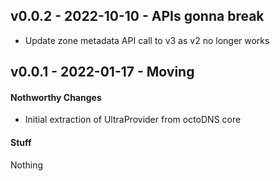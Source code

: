 ## v0.0.2 - 2022-10-10 - APIs gonna break

* Update zone metadata API call to v3 as v2 no longer works

## v0.0.1 - 2022-01-17 - Moving

#### Nothworthy Changes

* Initial extraction of UltraProvider from octoDNS core

#### Stuff

Nothing
